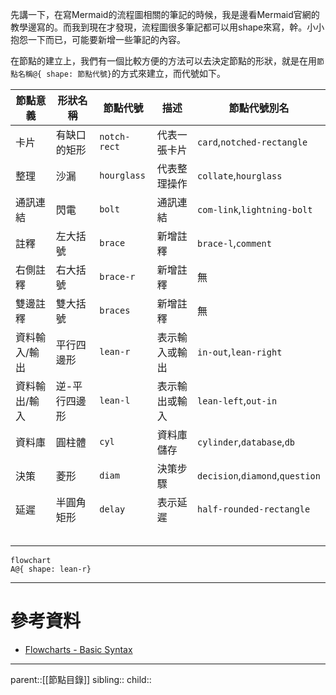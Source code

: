 先講一下，在寫Mermaid的流程圖相關的筆記的時候，我是邊看Mermaid官網的教學邊寫的。而我到現在才發現，流程圖很多筆記都可以用shape來寫，幹。小小抱怨一下而已，可能要新增一些筆記的內容。

在節點的建立上，我們有一個比較方便的方法可以去決定節點的形狀，就是在用`節點名稱@{ shape: 節點代號}`的方式來建立，而代號如下。


| 節點意義    | 形狀名稱    | 節點代號         | 描述      | 節點代號別名                          |
| ------- | ------- | ------------ | ------- | ------------------------------- |
| 卡片      | 有缺口的矩形  | `notch-rect` | 代表一張卡片  | `card`,`notched-rectangle`      |
| 整理      | 沙漏      | `hourglass`  | 代表整理操作  | `collate`,`hourglass`           |
| 通訊連結    | 閃電      | `bolt`       | 通訊連結    | `com-link`,`lightning-bolt`     |
| 註釋      | 左大括號    | `brace`      | 新增註釋    | `brace-l`,`comment`             |
| 右側註釋    | 右大括號    | `brace-r`    | 新增註釋    | 無                               |
| 雙邊註釋    | 雙大括號    | `braces`     | 新增註釋    | 無                               |
| 資料輸入/輸出 | 平行四邊形   | `lean-r`     | 表示輸入或輸出 | `in-out`,`lean-right`           |
| 資料輸出/輸入 | 逆-平行四邊形 | `lean-l`     | 表示輸出或輸入 | `lean-left`,`out-in`            |
| 資料庫     | 圓柱體     | `cyl`        | 資料庫儲存   | `cylinder`,`database`,`db`      |
| 決策      | 菱形      | `diam`       | 決策步驟    | `decision`,`diamond`,`question` |
| 延遲      | 半圓角矩形   | `delay`      | 表示延遲    | `half-rounded-rectangle`        |
|         |         |              |         |                                 |
|         |         |              |         |                                 |
|         |         |              |         |                                 |
|         |         |              |         |                                 |
|         |         |              |         |                                 |
```mermaid
flowchart
A@{ shape: lean-r}
```

- - -
# 參考資料
- [Flowcharts - Basic Syntax](https://mermaid.js.org/syntax/flowchart.html)
- - -
parent::[[節點目錄]]
sibling::
child::